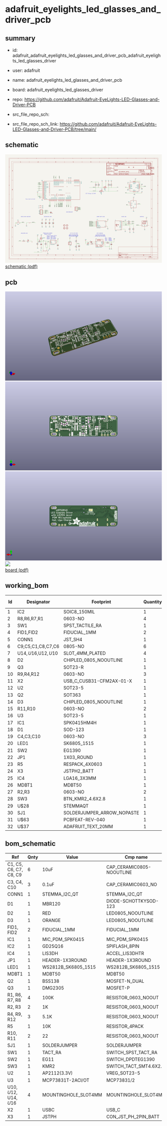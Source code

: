 # adafruit_eyelights_led_glasses_and_driver_pcb
 
## summary 
* id: adafruit_adafruit_eyelights_led_glasses_and_driver_pcb_adafruit_eyelights_led_glasses_driver
* user: adafruit
* name: adafruit_eyelights_led_glasses_and_driver_pcb
* board: adafruit_eyelights_led_glasses_driver
* repo: https://github.com/adafruit/Adafruit-EyeLights-LED-Glasses-and-Driver-PCB



* src_file_repo_sch: 
* src_file_repo_sch_link: https://github.com/adafruit/Adafruit-EyeLights-LED-Glasses-and-Driver-PCB/tree/main/

## schematic  
![](working_schematic_600.png)  
[schematic (pdf)](working_schematic.pdf)  

## pcb  
![](working_3d_600.png) 
![](working_3d_front_600.png)  
![](working_3d_back_600.png)  
![](working_600.png)  
[board (pdf)](working.pdf)  

## working_bom
| Id | Designator | Footprint | Quantity | Designation | Supplier and ref |  | None | 
| --- | --- | --- | --- | --- | --- | --- | --- | 
| 1 | IC2 | SOIC8_150MIL | 1 | GD25Q16 |  |  | [''] | 
| 2 | R8,R6,R7,R1 | 0603-NO | 4 | 100K |  |  | [''] | 
| 3 | SW1 | SPST_TACTILE_RA | 1 | TACT_RA |  |  | [''] | 
| 4 | FID1,FID2 | FIDUCIAL_1MM | 2 | FIDUCIAL_1MM |  |  | [''] | 
| 5 | CONN1 | JST_SH4 | 1 | STEMMA_I2C_QT |  |  | [''] | 
| 6 | C9,C5,C1,C8,C7,C6 | 0805-NO | 6 | 10uF |  |  | [''] | 
| 7 | U$14,U$16,U$12,U$10 | SLOT_4MM_PLATED | 4 | MOUNTINGHOLE_SLOT4MM |  |  | [''] | 
| 8 | D2 | CHIPLED_0805_NOOUTLINE | 1 | RED |  |  | [''] | 
| 9 | Q3 | SOT23-R | 1 | DMG2305 |  |  | [''] | 
| 10 | R9,R4,R12 | 0603-NO | 3 | 5.1K |  |  | [''] | 
| 11 | X2 | USB_C_CUSB31-CFM2AX-01-X | 1 | USBC |  |  | [''] | 
| 12 | U2 | SOT23-5 | 1 | AP2112(3.3V) |  |  | [''] | 
| 13 | Q2 | SOT363 | 1 | BSS138 |  |  | [''] | 
| 14 | D3 | CHIPLED_0805_NOOUTLINE | 1 | ORANGE |  |  | [''] | 
| 15 | R11,R10 | 0603-NO | 2 | 22 |  |  | [''] | 
| 16 | U3 | SOT23-5 | 1 | MCP73831T-2ACI/OT |  |  | [''] | 
| 17 | IC1 | SPK0415HM4H | 1 | MIC_PDM_SPK0415 |  |  | [''] | 
| 18 | D1 | SOD-123 | 1 | MBR120 |  |  | [''] | 
| 19 | C4,C3,C10 | 0603-NO | 3 | 0.1uF |  |  | [''] | 
| 20 | LED1 | SK6805_1515 | 1 | WS2812B_SK6805_1515 |  |  | [''] | 
| 21 | SW2 | EG1390 | 1 | EG11 |  |  | [''] | 
| 22 | JP1 | 1X03_ROUND | 1 |  |  |  | [''] | 
| 23 | R5 | RESPACK_4X0603 | 1 | 10K |  |  | [''] | 
| 24 | X3 | JSTPH2_BATT | 1 | JSTPH |  |  | [''] | 
| 25 | IC4 | LGA16_3X3MM | 1 | LIS3DH |  |  | [''] | 
| 26 | MDBT1 | MDBT50 | 1 | MDBT50 |  |  | [''] | 
| 27 | R2,R3 | 0603-NO | 2 | 1K |  |  | [''] | 
| 28 | SW3 | BTN_KMR2_4.6X2.8 | 1 | KMR2 |  |  | [''] | 
| 29 | U$28 | STEMMAQT | 1 |  |  |  | [''] | 
| 30 | SJ1 | SOLDERJUMPER_ARROW_NOPASTE | 1 |  |  |  | [''] | 
| 31 | U$63 | PCBFEAT-REV-040 | 1 |  |  |  | [''] | 
| 32 | U$37 | ADAFRUIT_TEXT_20MM | 1 |  |  |  | [''] | 


## bom_schematic
| Ref | Qnty | Value | Cmp name | Footprint | Description | Vendor | DNP | 
| --- | --- | --- | --- | --- | --- | --- | --- | 
| C1, C5, C6, C7, C8, C9 | 6 | 10uF | CAP_CERAMIC0805-NOOUTLINE | working:0805-NO |  |  |  | 
| C3, C4, C10 | 3 | 0.1uF | CAP_CERAMIC0603_NO | working:0603-NO |  |  |  | 
| CONN1 | 1 | STEMMA_I2C_QT | STEMMA_I2C_QT | working:JST_SH4 |  |  |  | 
| D1 | 1 | MBR120 | DIODE-SCHOTTKYSOD-123 | working:SOD-123 |  |  |  | 
| D2 | 1 | RED | LED0805_NOOUTLINE | working:CHIPLED_0805_NOOUTLINE |  |  |  | 
| D3 | 1 | ORANGE | LED0805_NOOUTLINE | working:CHIPLED_0805_NOOUTLINE |  |  |  | 
| FID1, FID2 | 2 | FIDUCIAL_1MM | FIDUCIAL_1MM | working:FIDUCIAL_1MM |  |  |  | 
| IC1 | 1 | MIC_PDM_SPK0415 | MIC_PDM_SPK0415 | working:SPK0415HM4H |  |  |  | 
| IC2 | 1 | GD25Q16 | SPIFLASH_8PIN | working:SOIC8_150MIL |  |  |  | 
| IC4 | 1 | LIS3DH | ACCEL_LIS3DHTR | working:LGA16_3X3MM |  |  |  | 
| JP1 | 1 | HEADER-1X3ROUND | HEADER-1X3ROUND | working:1X03_ROUND |  |  |  | 
| LED1 | 1 | WS2812B_SK6805_1515 | WS2812B_SK6805_1515 | working:SK6805_1515 |  |  |  | 
| MDBT1 | 1 | MDBT50 | MDBT50 | working:MDBT50 |  |  |  | 
| Q2 | 1 | BSS138 | MOSFET-N_DUAL | working:SOT363 |  |  |  | 
| Q3 | 1 | DMG2305 | MOSFET-P | working:SOT23-R |  |  |  | 
| R1, R6, R7, R8 | 4 | 100K | RESISTOR_0603_NOOUT | working:0603-NO |  |  |  | 
| R2, R3 | 2 | 1K | RESISTOR_0603_NOOUT | working:0603-NO |  |  |  | 
| R4, R9, R12 | 3 | 5.1K | RESISTOR_0603_NOOUT | working:0603-NO |  |  |  | 
| R5 | 1 | 10K | RESISTOR_4PACK | working:RESPACK_4X0603 |  |  |  | 
| R10, R11 | 2 | 22 | RESISTOR_0603_NOOUT | working:0603-NO |  |  |  | 
| SJ1 | 1 | SOLDERJUMPER | SOLDERJUMPER | working:SOLDERJUMPER_ARROW_NOPASTE |  |  |  | 
| SW1 | 1 | TACT_RA | SWITCH_SPST_TACT_RA | working:SPST_TACTILE_RA |  |  |  | 
| SW2 | 1 | EG11 | SWITCH_DPDTEG1390 | working:EG1390 |  |  |  | 
| SW3 | 1 | KMR2 | SWITCH_TACT_SMT4.6X2.8 | working:BTN_KMR2_4.6X2.8 |  |  |  | 
| U2 | 1 | AP2112(3.3V) | VREG_SOT23-5 | working:SOT23-5 |  |  |  | 
| U3 | 1 | MCP73831T-2ACI/OT | MCP73831/2 | working:SOT23-5 |  |  |  | 
| U$10, U$12, U$14, U$16 | 4 | MOUNTINGHOLE_SLOT4MM | MOUNTINGHOLE_SLOT4MM | working:SLOT_4MM_PLATED |  |  |  | 
| X2 | 1 | USBC | USB_C | working:USB_C_CUSB31-CFM2AX-01-X |  |  |  | 
| X3 | 1 | JSTPH | CON_JST_PH_2PIN_BATT | working:JSTPH2_BATT |  |  |  | 



